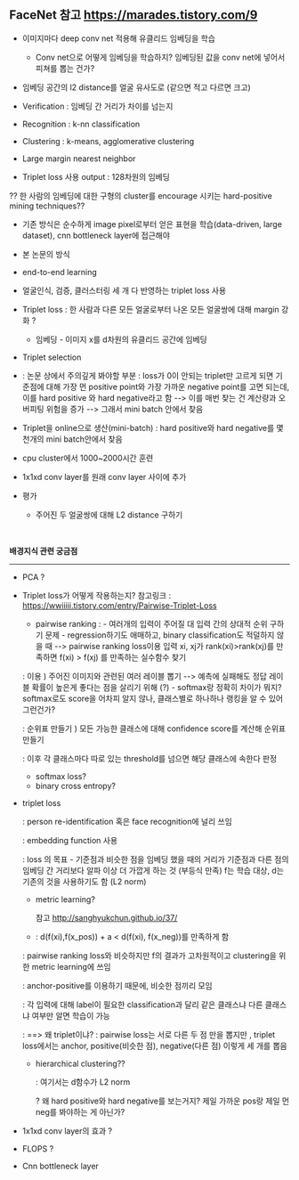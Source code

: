 **FaceNet**
참고 <https://marades.tistory.com/9> 
---

* 이미지마다 deep conv net 적용해 유클리드 임베딩을 학습 
  - Conv net으로 어떻게 임베딩을 학습하지? 임베딩된 값을 conv net에 넣어서 피쳐를 뽑는 건가?

*  임베딩 공간의 l2 distance를 얼굴 유사도로 (같으면 적고 다르면 크고) 

  - Verification : 임베딩 간 거리가 차이를 넘는지

  - Recognition : k-nn classification

  - Clustering : k-means, agglomerative clustering 

* Large margin nearest neighbor

* Triplet loss 사용 output : 128차원의 임베딩 

?? 한 사람의 임베딩에 대한 구형의 cluster를 encourage 시키는 hard-positive mining techniques??

*  기존 방식은 순수하게 image pixel로부터 얻은 표현을 학습(data-driven, large dataset), cnn bottleneck layer에 접근해야  

*  본 논문의 방식

  - end-to-end learning 

  - 얼굴인식, 검증, 클러스터링 세 개 다 반영하는 triplet loss 사용 

  - Triplet loss : 한 사람과 다른 모든 얼굴로부터 나온 모든 얼굴쌍에 대해 margin 강화 ?
    - 임베딩 - 이미지 x를 d차원의 유클리드 공간에 임베딩 

-  Triplet selection
  - : 논문 상에서 주의깊게 봐야할 부분 
    : loss가 0이 안되는 triplet만 고르게 되면 기준점에 대해 가장 먼 positive point와 가장 가까운 negative point를 고면 되는데, 이를 hard positive 와 hard negative라고 함 --> 이를 매번 찾는 건 계산량과 오버피팅 위험을 증가 --> 그래서 mini batch 안에서 찾음 

-  Triplet을 online으로 생산(mini-batch) : hard positive와 hard negative를 몇 천개의 mini batch안에서 찾음  

- cpu cluster에서 1000~2000시간 훈련 

-  1x1xd conv layer를 원래 conv layer 사이에 추가 

- 평가
  - 주어진 두 얼굴쌍에 대해 L2 distance 구하기 

​        

 

**배경지식 관련 궁금점** 

---

-  PCA ?

- Triplet loss가 어떻게 작용하는지? 
  참고링크 : <https://wwiiiii.tistory.com/entry/Pairwise-Triplet-Loss> 
  - pairwise ranking 
    : - 여러개의 입력이 주어질 대 입력 간의 상대적 순위 구하기 문제 - regression하기도 애매하고, binary classification도 적덜하지 않을 때 --> pairwise ranking loss이용 입력 xi, xj가 rank(xi)>rank(xj)를 만족하면 f(xi) > f(xj) 를 만족하는 실수함수 찾기 

  : 이용 ) 주어진 이미지와 관련된 여러 레이블 뽑기 --> 예측에 실패해도 정답 레이블 확률이 높은게 좋다는 점을 살리기 위해 (?)  - softmax랑 정확히 차이가 뭐지? softmax로도 score을 어차피 알지 않나, 클래스별로 하나하나 랭킹을 알 수 있어 그런건가? 

  : 순위표 만들기 ) 모든 가능한 클래스에 대해 confidence score를 계산해 순위표 만들기  

  : 이후 각 클래스마다 따로 있는 threshold를 넘으면 해당 클래스에 속한다 판정 

  - softmax loss?
  - binary cross entropy? 

- triplet loss 

  : person re-identification 혹은 face recognition에 널리 쓰임 

  : embedding function 사용 

  : loss 의 목표 - 기준점과 비슷한 점을 임베딩 했을 때의 거리가 기준점과 다른 점의 임베딩 간 거리보다 알파 이상 더 가깝게 하는 것 (부등식 만족) f는 학습 대상, d는 기존의 것을 사용하기도 함 (L2 norm)

  - metric learning? 

    참고 <http://sanghyukchun.github.io/37/> 
   - : d(f(xi),f(x_pos)) + a < d(f(xi), f(x_neg))를 만족하게 함 

    : pairwise ranking loss와 비슷하지만 f의 결과가 고차원적이고 clustering을 위한 metric learning에 쓰임 

    : anchor-positive를 이용하기 때문에, 비슷한 점끼리 모임 

    : 각 입력에 대해 label이 필요한 classification과 달리 같은 클래스냐 다른 클래스냐 여부만 알면 학습이 가능 

    : ==> 왜 triplet이냐? : pairwise loss는 서로 다른 두 점 만을 뽑지만 , triplet loss에서는 anchor, positive(비슷한 점), negative(다른 점) 이렇게 세 개를 뽑음

    - hierarchical clustering??

	    : 여기서는 d함수가 L2 norm 

 		? 왜 hard positive와 hard negative를 보는거지? 제일 가까운 pos랑 제일 먼 neg를 봐야하는 게 아닌가?

- 1x1xd conv layer의 효과 ?

-  FLOPS ?

-  Cnn bottleneck layer
